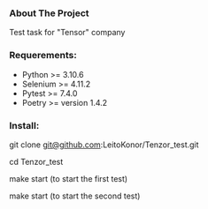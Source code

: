 ### About The Project

Test task for "Tensor" company

### Requerements:

- Python >= 3.10.6
- Selenium >= 4.11.2
- Pytest >= 7.4.0
- Poetry >= version 1.4.2

### Install:

git clone git@github.com:LeitoKonor/Tenzor_test.git

cd Tenzor_test

make start (to start the first test)

make start (to start the second test)
